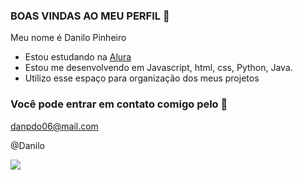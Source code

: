 ### BOAS VINDAS AO MEU PERFIL 🧑

Meu nome é Danilo Pinheiro

- Estou estudando na [Alura](https://www.alura.com.br/)
- Estou me desenvolvendo em Javascript, html, css, Python, Java.
- Utilizo esse espaço para organização dos meus projetos

### Você pode entrar em contato comigo pelo 📧
danpdo06@mail.com


@Danilo 

![](https://media.tenor.com/AyADgoEksY0AAAAM/captain-america.gif)
